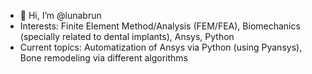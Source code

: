 - 👋 Hi, I’m @lunabrun
- Interests: Finite Element Method/Analysis (FEM/FEA), Biomechanics (specially related to dental implants), Ansys, Python
- Current topics: Automatization of Ansys via Python (using Pyansys), Bone remodeling via different algorithms

<!---
- 💞️ I’m looking to collaborate on any of the topics above
- 📫 How to reach me: all repositories private so far.
lunabrun/lunabrun is a ✨ special ✨ repository because its `README.md` (this file) appears on your GitHub profile.
You can click the Preview link to take a look at your changes.
--->

